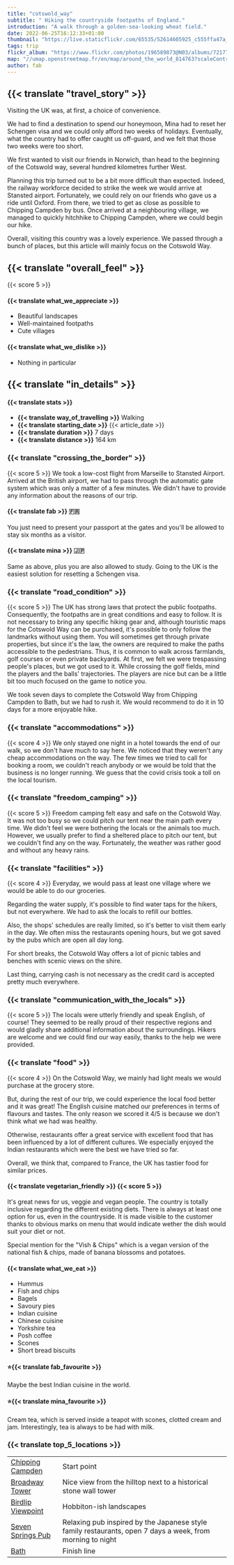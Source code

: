 ```yaml
---
title: "cotswold_way"
subtitle: " Hiking the countryside footpaths of England."
introduction: "A walk through a golden-sea-looking wheat field."
date: 2022-06-25T16:12:33+01:00
thumbnail: "https://live.staticflickr.com/65535/52614605925_c555ffa47a_k.jpg"
tags: trip
flickr_album: "https://www.flickr.com/photos/196589873@N03/albums/72177720305084918"
map: "//umap.openstreetmap.fr/en/map/around_the_world_814763?scaleControl=false&miniMap=false&scrollWheelZoom=false&zoomControl=true&allowEdit=false&moreControl=true&searchControl=null&tilelayersControl=null&embedControl=null&datalayersControl=true&onLoadPanel=undefined&captionBar=false&datalayers=2576498%2C2576499#8/51.671/-2.137"
author: fab
---
```

## {{< translate "travel_story" >}}
Visiting the UK was, at first, a choice of convenience.

We had to find a destination to spend our honeymoon, Mina had to reset her Schengen visa and we could only afford two weeks of holidays.
Eventually, what the country had to offer caught us off-guard, and we felt that those two weeks were too short.

We first wanted to visit our friends in Norwich, than head to the beginning of the Cotswold way, several hundred kilometres further West.

Planning this trip turned out to be a bit more difficult than expected.
Indeed, the railway workforce decided to strike the week we would arrive at Stansted airport. 
Fortunately, we could rely on our friends who gave us a ride until Oxford.
From there, we tried to get as close as possible to Chipping Campden by bus.
Once arrived at a neighbouring village, we managed to quickly hitchhike to Chipping Campden, where we could begin our hike.

Overall, visiting this country was a lovely experience. We passed through a bunch of places, but this article will mainly focus on the Cotswold Way.



## {{< translate "overall_feel" >}} 
{{< score 5 >}}
#### {{< translate what_we_appreciate >}}

- Beautiful landscapes
- Well-maintained footpaths 
- Cute villages
  
#### {{< translate what_we_dislike >}}

- Nothing in particular



## {{< translate "in_details" >}}

#### {{< translate stats >}}

- **{{< translate way_of_travelling >}}** Walking
- **{{< translate starting_date >}}** {{< article_date >}} 
- **{{< translate duration >}}** 7 days
- **{{< translate distance >}}** 164 km

### {{< translate "crossing_the_border" >}}
{{< score 5 >}}
We took a low-cost flight from Marseille to Stansted Airport.
Arrived at the British airport, we had to pass through the automatic gate system which was only a matter of a few minutes.
We didn't have to provide any information about the reasons of our trip.

#### {{< translate fab >}} 🇫🇷
You just need to present your passport at the gates and you'll be allowed to stay six months as a visitor.

#### {{< translate mina >}} 🇯🇵
Same as above, plus you are also allowed to study. 
Going to the UK is the easiest solution for resetting a Schengen visa.



### {{< translate "road_condition" >}}
{{< score 5 >}}
The UK has strong laws that protect the public footpaths.
Consequently, the footpaths are in great conditions and easy to follow.
It is not necessary to bring any specific hiking gear and, although touristic maps for the Cotswold Way can be purchased, it's possible to only follow the landmarks without using them.
You will sometimes get through private properties, but since it's the law, the owners are required to make the paths accessible to the pedestrians.
Thus, it is common to walk across farmlands, golf courses or even private backyards.
At first, we felt we were trespassing people's places, but we got used to it.
While crossing the golf fields, mind the players and the balls' trajectories. The players are nice but can be a little bit too much focused on the game to notice you.

We took seven days to complete the Cotswold Way from Chipping Campden to Bath, but we had to rush it.
We would recommend to do it in 10 days for a more enjoyable hike.





### {{< translate "accommodations" >}}
{{< score 4 >}}
We only stayed one night in a hotel towards the end of our walk, so we don't have much to say here.
We noticed that they weren't any cheap accommodations on the way.
The few times we tried to call for booking a room, we couldn't reach anybody or we would be told that the business is no longer running.
We guess that the covid crisis took a toll on the local tourism.



### {{< translate "freedom_camping" >}}
{{< score 5 >}}
Freedom camping felt easy  and safe on the Cotswold Way.
It was not too busy so we could pitch our tent near the main path every time.
We didn't feel we were bothering the locals or the animals too much.
However, we usually prefer to find a sheltered place to pitch our tent, but we couldn't find any on the way.
Fortunately, the weather was rather good and without any heavy rains.


### {{< translate "facilities" >}}
{{< score 4 >}}
Everyday, we would pass at least one village where we would be able to do our groceries.

Regarding the water supply, it's possible to find water taps for the hikers, but not everywhere.
We had to ask the locals to refill our bottles.

Also, the shops' schedules are really limited, so it's better to visit them early in the day.
We often miss the restaurants opening hours, but we got saved by the pubs which are open all day long.

For short breaks, the Cotswold Way offers a lot of picnic tables and benches with scenic views on the shire.

Last thing, carrying cash is not necessary as the credit card is accepted pretty much everywhere.



### {{< translate "communication_with_the_locals" >}}
{{< score 5 >}}
The locals were utterly friendly and speak English, of course!
They seemed to be really proud of their respective regions and would gladly share additional information about the surroundings.
Hikers are welcome and we could find our way easily, thanks to the help we were provided.



### {{< translate "food" >}}
{{< score 4 >}}
On the Cotswold Way, we mainly had light meals we would purchase at the grocery store.

But, during the rest of our trip, we could experience the local food better and it was great!
The English cuisine matched our preferences in terms of flavours and tastes.
The only reason we scored it 4/5 is because we don't think what we had was healthy.

Otherwise, restaurants offer a great service with excellent food that has been influenced by a lot of different cultures.
We especially enjoyed the Indian restaurants which were the best we have tried so far.

Overall, we think that, compared to France, the UK has tastier food for similar prices. 


#### {{< translate vegetarian_friendly >}} {{< score 5 >}}
It's great news for us, veggie and vegan people. 
The country is totally inclusive regarding the different existing diets.
There is always at least one option for us, even in the countryside. 
It is made visible to the customer thanks to obvious marks on menu that would indicate wether the dish would suit your diet or not.

Special mention for the "Vish & Chips" which is a vegan version of the national fish & chips, made of banana blossoms and potatoes.
#### {{< translate what_we_eat >}} 

- Hummus
- Fish and chips
- Bagels
- Savoury pies
- Indian cuisine
- Chinese cuisine
- Yorkshire tea
- Posh coffee
- Scones
- Short bread biscuits



#### ⭐{{< translate fab_favourite >}}

Maybe the best Indian cuisine in the world.

#### ⭐{{< translate mina_favourite >}}

Cream tea, which is served inside a teapot with scones, clotted cream and jam. 
Interestingly, tea is always to be had with milk. 




### {{< translate top_5_locations >}}
|             |             |
|-------------|-------------|
|   [Chipping Campden](https://goo.gl/maps/jMxmYXBdQ58yzf318)    |   Start point    |
|   [Broadway Tower](https://goo.gl/maps/15GB3xsQw64RoxVBA)    |   Nice view from the hilltop next to a historical stone wall tower     |
|   [Birdlip Viewpoint](https://goo.gl/maps/4U5ahRt5RkXBoZz68)    |   Hobbiton-ish landscapes   |
|   [Seven Springs Pub](https://goo.gl/maps/qXzD17wRVQEpJx3F8)    |   Relaxing pub inspired by the Japanese style family restaurants, open 7 days a week, from morning to night   |
|   [Bath](https://goo.gl/maps/kWCRPfPTE2VTEa2c8)    |   Finish line    |

